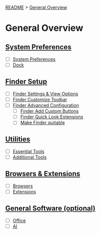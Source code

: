 [README](../../README.md) > [General Overview](general_overview.md)

# General Overview

## [System Preferences](system_preferences.md)

- [ ] [System Preferences](system_preferences.md)
- [ ] [Dock](system_preferences.md#dock-settings)

## [Finder Setup](finder_setup.md)

- [ ] [Finder Settings & View Options](finder_setup.md#finder-settings)
- [ ] [Finder Customize Toolbar](finder_setup.md#finder-customize-toolbar)
- [ ] [Finder Advanced Configuration](finder_setup.md#advanced--optional-for-developers)
  - [ ] [Finder Add Custom Buttons](finder_add_custom_buttons.md)
  - [ ] [Finder Quick Look Extensions](finder_setup.md#finder-quick-look-extensions)
  - [ ] [Make Finder quitable](finder_setup.md#make-finder-quitable)

## [Utilities](utilities.md)

- [ ] [Essential Tools](utilities.md#essential-tools)
- [ ] [Additional Tools](utilities.md#additional-tools-optional-but-recommended)

## [Browsers & Extensions](browsers_and_extensions.md)

- [ ] [Browsers](browsers_and_extensions.md#browsers)
- [ ] [Extensions](browsers_and_extensions.md#extensions)

## [General Software (optional)](general_software.md)

- [ ] [Office](general_software.md#office)
- [ ] [AI](general_software.md#ai)
